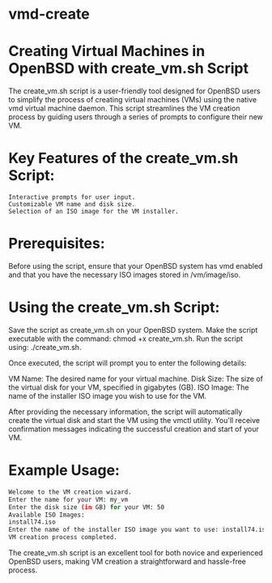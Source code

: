 # vmd-create

# Creating Virtual Machines in OpenBSD with create_vm.sh Script

The create_vm.sh script is a user-friendly tool designed for OpenBSD users to simplify the process of creating virtual machines (VMs) using the native vmd virtual machine daemon. This script streamlines the VM creation process by guiding users through a series of prompts to configure their new VM.

# Key Features of the create_vm.sh Script:

    Interactive prompts for user input.
    Customizable VM name and disk size.
    Selection of an ISO image for the VM installer.

# Prerequisites:
Before using the script, ensure that your OpenBSD system has vmd enabled and that you have the necessary ISO images stored in /vm/image/iso.

# Using the create_vm.sh Script:

Save the script as create_vm.sh on your OpenBSD system.
Make the script executable with the command: chmod +x create_vm.sh.
Run the script using: ./create_vm.sh.

Once executed, the script will prompt you to enter the following details:

VM Name: The desired name for your virtual machine.
Disk Size: The size of the virtual disk for your VM, specified in gigabytes (GB).
ISO Image: The name of the installer ISO image you wish to use for the VM.

After providing the necessary information, the script will automatically create the virtual disk and start the VM using the vmctl utility. You'll receive confirmation messages indicating the successful creation and start of your VM.

# Example Usage:
 
```bash
Welcome to the VM creation wizard.
Enter the name for your VM: my_vm
Enter the disk size (in GB) for your VM: 50
Available ISO Images:
install74.iso
Enter the name of the installer ISO image you want to use: install74.iso
VM creation process completed.
```

The create_vm.sh script is an excellent tool for both novice and experienced OpenBSD users, making VM creation a straightforward and hassle-free process.
